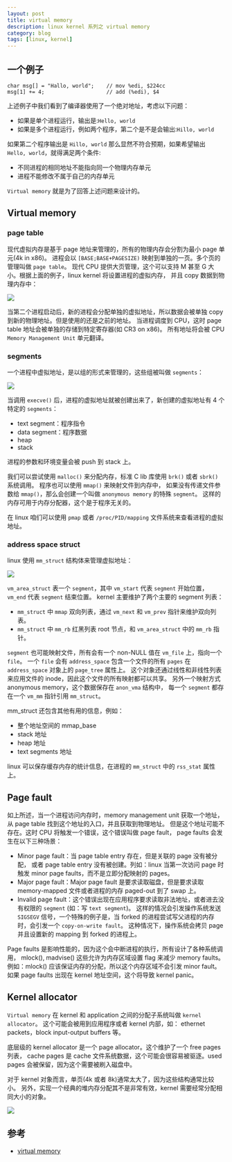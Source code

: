 ```yaml
---
layout: post
title: virtual memory
description: linux kernel 系列之 virtual memory
category: blog
tags: [linux, kernel]
---
```


## 一个例子

```cgo
char msg[] = "Hallo, world";    // mov %edi, $224cc
msg[1] += 4;                    // add (%edi), $4
```

上述例子中我们看到了编译器使用了一个绝对地址，考虑以下问题：

- 如果是单个进程运行，输出是:`Hello, world`
- 如果是多个进程运行，例如两个程序，第二个是不是会输出:`Hillo, world`

如果第二个程序输出是 `Hillo, world` 那么显然不符合预期，如果希望输出 `Hello, world`，就得满足两个条件:

- 不同进程的相同地址不能指向同一个物理内存单元
- 进程不能修改不属于自己的内存单元

`Virtual memory` 就是为了回答上述问题来设计的。

## Virtual memory

### page table
现代虚拟内存是基于 page 地址来管理的，所有的物理内存会分割为最小 page 单元(4k in x86)。
进程会以 `[BASE;BASE+PAGESIZE)` 映射到单独的一页。多个页的管理叫做 `page table`。
现代 CPU 提供大页管理，这个可以支持 M 甚至 G 大小。根据上面的例子，linux kernel 将设置进程的虚拟内存，
并且 copy 数据到物理内存中：

![](http://myaut.github.io/dtrace-stap-book/images/pagetable.png)

当第二个进程启动后，新的进程会分配单独的虚拟地址，所以数据会被单独 copy 到新的物理地址。但是使用的还是之前的地址。
当进程调度到 CPU，这时 page table 地址会被单独的存储到特定寄存器(如 CR3 on x86)。
所有地址将会被 CPU `Memory Management Unit` 单元翻译。

### segments
一个进程中虚拟地址，是以组的形式来管理的，这些组被叫做 `segments`：

![](http://myaut.github.io/dtrace-stap-book/images/pas.png)

当调用 `execve()` 后，进程的虚拟地址就被创建出来了，新创建的虚拟地址有 4 个特定的 `segments`：

- text segment：程序指令
- data segment：程序数据
- heap
- stack

进程的参数和环境变量会被 push 到 stack 上。

我们可以尝试使用 `malloc()` 来分配内存，标准 C lib 库使用 `brk()` 或者 `sbrk()` 系统调用。
程序也可以使用 `mmap()` 来映射文件到内存中，
如果没有传递文件参数给 `mmap()`，那么会创建一个叫做 `anonymous memory` 的特殊 `segment`。
这样的内存可用于内存分配器，这个是于程序无关的。

在 linux 咱们可以使用 `pmap` 或者 `/proc/PID/mapping` 文件系统来查看进程的虚拟地址。

### address space struct
linux 使用 `mm_struct` 结构体来管理虚拟地址：

![](http://myaut.github.io/dtrace-stap-book/images/linux/mm.png)

`vm_area_struct` 表一个 `segment`，其中 `vm_start` 代表 `segment` 开始位置，
`vm_end` 代表 `segment` 结束位置。
kernel 主要维护了两个主要的 segment 列表：

- `mm_struct` 中 `mmap` 双向列表，通过 `vm_next` 和 `vm_prev` 指针来维护双向列表。
- `mm_struct` 中 `mm_rb` 红黑列表 root 节点，和 `vm_area_struct` 中的 `mm_rb` 指针。

`segment` 也可能映射文件，所有会有一个 non-NULL 值在 `vm_file` 上，指向一个 `file`。
一个 `file` 会有 `address_space` 包含一个文件的所有 `pages` 在 `address_space` 对象上的 `page_tree` 属性上。
这个对象还通过线性和非线性列表来应用文件的 inode，因此这个文件的所有映射都可以共享。
另外一个映射方式 anonymous memory，这个数据保存在 `anon_vma` 结构中，
每一个 `segment` 都存在一个 `vm_mm` 指针引用 `mm_struct`。

mm_struct 还包含其他有用的信息，例如：

- 整个地址空间的 mmap_base
- stack 地址
- heap 地址
- text segments 地址

linux 可以保存缓存内存的统计信息，在进程的 `mm_struct` 中的 `rss_stat` 属性上。

## Page fault
如上所述，当一个进程访问内存时，memory management unit 获取一个地址，从 page table 找到这个地址的入口，并且获取到物理地址。
但是这个地址可能不存在。这时 CPU 将触发一个错误，这个错误叫做 page fault，
page faults 会发生在以下三种场景：

- Minor page fault：当 page table entry 存在，但是关联的 page 没有被分配，
  或者 page table entry 没有被创建。列如：linux 当第一次访问 page 时触发 minor page faults，而不是立即分配映射的 pages。
- Major page fault：Major page fault 是要求读取磁盘，但是要求读取 memory-mapped 文件或者进程的内存 paged-out 到了 swap 上。
- Invalid page fault：这个错误出现在应用程序要求读取非法地址，或者进去没有权限的 `segment` (如：写 `text segment`)。
  这样的情况会引发操作系统发送 `SIGSEGV` 信号，一个特殊的例子是，当 forked 的进程尝试写父进程的内存时，会引发一个 `copy-on-write fault`。
  这种情况下，操作系统会拷贝 page 并且设置新的 mapping 到 forked 的进程上。

Page faults 是影响性能的，因为这个会中断进程的执行，所有设计了各种系统调用，
mlock(), madvise() 这些允许为内存区域设置 flag 来减少 memory faults。
例如：mlock() 应该保证内存的分配，所以这个内存区域不会引发 minor fault。
如果 page faults 出现在 kernel 地址空间，这个将导致 kernel panic。

## Kernel allocator
`Virtual memory` 在 kernel 和 application 之间的分配子系统叫做 `kernel allocator`。
这个可能会被用到应用程序或者 kernel 内部，如： ethernet packets，block input-output buffers 等。

底层级的 kernel allocator 是一个 page allocator。这个维护了一个 free pages 列表，
cache pages 是 cache 文件系统数据，这个可能会很容易被驱逐。used pages 会被保留，因为这个需要被刷入磁盘中。

对于 kernel 对象而言，单页(4k 或者 8k)通常太大了，因为这些结构通常比较小。
另外，实现一个经典的堆内存分配其不是非常有效，kernel 需要经常分配相同大小的对象。

![](http://myaut.github.io/dtrace-stap-book/images/kmem.png)

## 参考

- [virtual memory](http://myaut.github.io/dtrace-stap-book/kernel/virtmem.html)

[-10]:    http://hushi55.github.io/  "-10"
